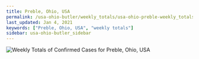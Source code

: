 ```yaml
---
title: Preble, Ohio, USA
permalink: /usa-ohio-butler/weekly_totals/usa-ohio-preble-weekly_totals.html
last_updated: Jan 4, 2021
keywords: ["Preble, Ohio, USA", "weekly totals"]
sidebar: usa-ohio-butler_sidebar
---
```


![Weekly Totals of Confirmed Cases for Preble, Ohio, USA](/covid_tracker/images/graphs/usa-ohio-preble-weekly_totals_graph.png)
